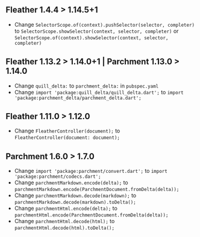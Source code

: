 ## Fleather 1.4.4 > 1.14.5+1

* Change `SelectorScope.of(context).pushSelector(selector, completer)` to `SelectorScope.showSelector(context, selector, completer)` or `SelectorScope.of(context).showSelector(context, selector, completer)`

## Fleather 1.13.2 > 1.14.0+1 | Parchment 1.13.0 > 1.14.0

* Change `quill_delta:` to `parchment_delta:` in `pubspec.yaml`
* Change `import 'package:quill_delta/quill_delta.dart';` to `import 'package:parchment_delta/parchment_delta.dart';`

## Fleather 1.11.0 > 1.12.0

* Change `FleatherController(document);` to `FleatherController(document: document);`

## Parchment 1.6.0 > 1.7.0

* Change `import 'package:parchment/convert.dart';` to `import 'package:parchment/codecs.dart';`
* Change `parchmentMarkdown.encode(delta);` to `parchmentMarkdown.encode(ParchmentDocument.fromDelta(delta));`
* Change `parchmentMarkdown.decode(markdown);` to `parchmentMarkdown.decode(markdown).toDelta();`
* Change `parchmentHtml.encode(delta);` to `parchmentHtml.encode(ParchmentDocument.fromDelta(delta));`
* Change `parchmentHtml.decode(html);` to `parchmentHtml.decode(html).toDelta();`
